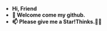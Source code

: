 - **Hi, Friend**
- **👋 Welcome come my github.**
- **📫 Please give me a Star!Thinks.🎉🎉**


<!---- 👀 I’m interested in ...
- 🌱 I’m currently learning ...
- 💞️ I’m looking to collaborate on ...
- 📫 How to reach me ...
--->
<!---
CdPan/CdPan is a ✨ special ✨ repository because its `README.md` (this file) appears on your GitHub profile.
You can click the Preview link to take a look at your changes.
--->
